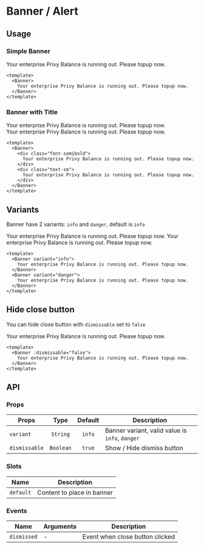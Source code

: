 <script setup>
  import Banner from './Banner.vue'
</script>

# Banner / Alert

## Usage

### Simple Banner

<Banner class="mt-3">Your enterprise Privy Balance is running out. Please topup now.</Banner>

```vue
<template>
  <Banner>
    Your enterprise Privy Balance is running out. Please topup now.
  </Banner>
</template>
```

### Banner with Title

<Banner class="mt-3"><div class="font-semibold">Your enterprise Privy Balance is running out. Please topup now.</div><div class="text-sm">Your enterprise Privy Balance is running out. Please topup now.</div></Banner>

```vue
<template>
  <Banner>
    <div class="font-semibold">
      Your enterprise Privy Balance is running out. Please topup now.
    </div>
    <div class="text-sm">
      Your enterprise Privy Balance is running out. Please topup now.
    </div>
  </Banner>
</template>
```

## Variants

Banner have 2 variants: `info` and `danger`, default is `info`

<Banner variant="info">Your enterprise Privy Balance is running out. Please topup now.</Banner>
<Banner variant="danger">Your enterprise Privy Balance is running out. Please topup now.</Banner>

```vue
<template>
  <Banner variant="info">
    Your enterprise Privy Balance is running out. Please topup now.
  </Banner>
  <Banner variant="danger">
    Your enterprise Privy Balance is running out. Please topup now.
  </Banner>
</template>
```

## Hide close button

You can hide close button with `dismissable` set to `false`

<Banner :dismissable="false">Your enterprise Privy Balance is running out. Please topup now.</Banner>

```vue
<template>
  <Banner :dismissable="false">
    Your enterprise Privy Balance is running out. Please topup now.
  </Banner>
</template>
```

## API

### Props

| Props         |   Type    | Default | Description                                     |
|---------------|:---------:|:-------:|-------------------------------------------------|
| `variant`     | `String`  | `info`  | Banner variant, valid value is `info`, `danger` |
| `dismissable` | `Boolean` | `true`  | Show / Hide dismiss button                      |

### Slots
| Name      | Description                |
|-----------|----------------------------|
| `default` | Content to place in banner |

### Events

| Name        | Arguments | Description                     |
|-------------|-----------|---------------------------------|
| `dismissed` | -         | Event when close button clicked |
